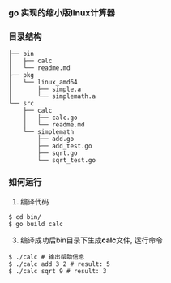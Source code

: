### go 实现的缩小版linux计算器

### 目录结构

``` shell
├── bin
│   ├── calc
│   └── readme.md
├── pkg
│   └── linux_amd64
│       ├── simple.a
│       └── simplemath.a
└── src
    ├── calc
    │   ├── calc.go
    │   └── readme.md
    └── simplemath
        ├── add.go
        ├── add_test.go
        ├── sqrt.go
        └── sqrt_test.go
```
### 如何运行

1. 编译代码

``` shell
$ cd bin/
$ go build calc
```

3. 编译成功后bin目录下生成**calc**文件, 运行命令

``` shell
$ ./calc # 输出帮助信息
$ ./calc add 3 2 # result: 5
$ ./calc sqrt 9 # result: 3
```